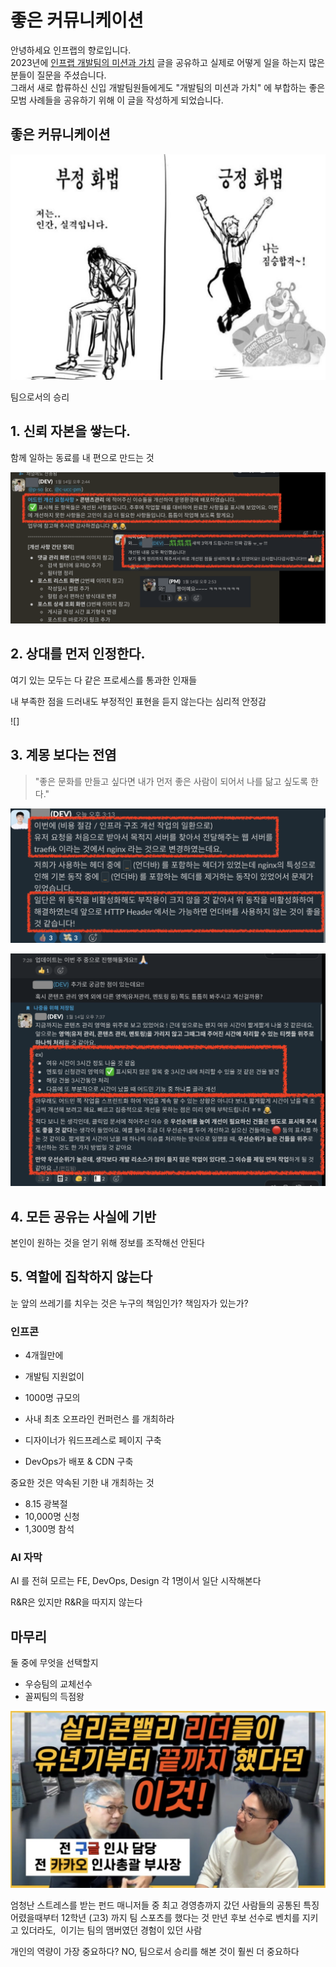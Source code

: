 # 좋은 커뮤니케이션

안녕하세요 인프랩의 향로입니다.  
2023년에 [인프랩 개발팀의 미션과 가치](https://tech.inflab.com/20231117-devteam-value/) 글을 공유하고 실제로 어떻게 일을 하는지 많은 분들이 질문을 주셨습니다.  
그래서 새로 합류하신 신입 개발팀원들에게도 "개발팀의 미션과 가치" 에 부합하는 좋은 모범 사례들을 공유하기 위해 이 글을 작성하게 되었습니다.  
  

## 좋은 커뮤니케이션

![1](./images/1.png)

팀으로서의 승리

## 1. 신뢰 자본을 쌓는다.

함께 일하는 동료를 내 편으로 만드는 것

![1](./images/1-2.png)


## 2. 상대를 먼저 인정한다.

여기 있는 모두는
다 같은 프로세스를 통과한 
인재들

내 부족한 점을 드러내도
부정적인 표현을 듣지 않는다는 
심리적 안정감

![]
## 3. 계몽 보다는 전염

> "좋은 문화를 만들고 싶다면 내가 먼저 좋은 사람이 되어서 나를 닮고 싶도록 한다."

![3_1](./images/3-1.png)

![3_2](./images/3-2.png)


## 4. 모든 공유는 사실에 기반

본인이 원하는 것을 얻기 위해
정보를 조작해선 안된다

## 5. 역할에 집착하지 않는다

눈 앞의 쓰레기를 치우는 것은
누구의 책임인가?
책임자가 있는가?

### 인프콘

- 4개월만에
- 개발팀 지원없이
- 1000명 규모의
- 사내 최초 오프라인 컨퍼런스
를 개최하라

- 디자이너가 워드프레스로 페이지 구축
- DevOps가 배포 & CDN 구축

중요한 것은 약속된 기한 내 개최하는 것

- 8.15 광복절
- 10,000명 신청
- 1,300명 참석

### AI 자막

AI 를 전혀 모르는
FE, DevOps, Design
각 1명이서 일단 시작해본다

R&R은 있지만
R&R을 따지지 않는다

## 마무리

둘 중에 무엇을 선택할지
- 우승팀의 교체선수
- 꼴찌팀의 득점왕

![마무리](./images/마무리.png)

엄청난 스트레스를 받는 
펀드 매니저들 중 
최고 경영층까지 갔던 사람들의 
공통된 특징
어렸을때부터 12학년 (고3) 까지 
팀 스포츠를 했다는 것
만년 후보 선수로 
벤치를 지키고 있더라도, 
이기는 팀의 맴버였던 경험이 
있던 사람

개인의 역량이 가장 중요하다?
NO, 팀으로서 승리를 
해본 것이 훨씬 더 중요하다
